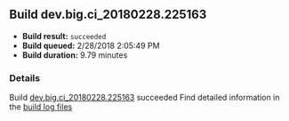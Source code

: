 ## Build dev.big.ci_20180228.225163
- **Build result:** `succeeded`
- **Build queued:** 2/28/2018 2:05:49 PM
- **Build duration:** 9.79 minutes
### Details
Build [dev.big.ci_20180228.225163](https://winappstudio.visualstudio.com/web/build.aspx?pcguid=a4ef43be-68ce-4195-a619-079b4d9834c2&builduri=vstfs%3a%2f%2f%2fBuild%2fBuild%2f25163) succeeded
Find detailed information in the [build log files](https://uwpctdiags.blob.core.windows.net/buildlogs/dev.big.ci_20180228.225163_logs.zip)
